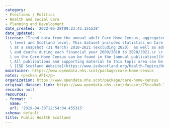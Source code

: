 ```yaml
---
category:
- Elections / Politics
- Health and Social Care
- Planning and Development
date_created: '2022-06-28T09:23:43.151538'
date_updated: ''
license: "Trend data from the annual adult Care Home Census, aggregated to council\
  \ level and Scotland level. This dataset includes statistics on Care Home residents\
  \ at a snapshot (31 March) 2010-2021 (excluding 2020)  as well as admissions, discharges\
  \ and deaths during each financial year 2009/2010 to 2020/2021.\r \r Further information\
  \ on the Care Home Census can be found in the [annual publication](https://publichealthscotland.scot/publications/care-home-census-for-adults-in-scotland/).\
  \ All publications and supporting material to this topic area can be found on the\
  \ [ISD Scotland Website](https://www.isdscotland.org/Health-Topics/Health-and-Social-Community-Care/Care-Homes/Census/)."
maintainer: https://www.opendata.nhs.scot/package/care-home-census
notes: <p>ckan API</p>
organization: https://www.opendata.nhs.scot/package/care-home-census
original_dataset_link: https://www.opendata.nhs.scot/dataset/75cca0a9-780d-40e0-9e1f-5f4796950794/resource/d2f8b247-1b0d-40e1-92f8-df8cd21d5a17/download/file12b_rate_of_registered_places.csv
records: null
resources:
- format: ''
  name: ''
  url: '2019-04-30T12:54:04.455315'
schema: default
title: Public Health Scotland
---
```

